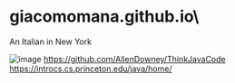 # giacomomana.github.io\
An Italian in New York 

![image](https://github.com/GIACOMOMANA30/giacomomana/assets/145025613/4992f5d5-2281-4e62-a9b5-a0848ef22b96)
https://github.com/AllenDowney/ThinkJavaCode 
https://introcs.cs.princeton.edu/java/home/ 

